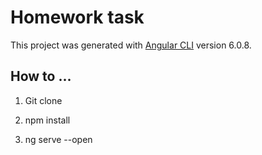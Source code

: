 # Homework task

This project was generated with [Angular CLI](https://github.com/angular/angular-cli) version 6.0.8.

## How to ...

1. Git clone

2. npm install

3. ng serve --open


